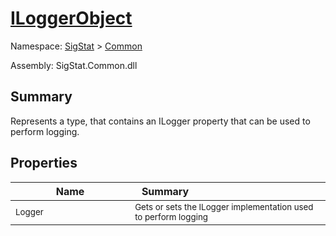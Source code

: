 # [ILoggerObject](./ILoggerObject.md)

Namespace: [SigStat]() > [Common](./README.md)

Assembly: SigStat.Common.dll

## Summary
Represents a type, that contains an ILogger property that can be used to perform logging.

## Properties

| Name<img width=200> | Summary<img width=200> | 
| --- | --- | 
| <sub>Logger</sub>| <sub>Gets or sets the ILogger implementation used to perform logging</sub>| <br>


